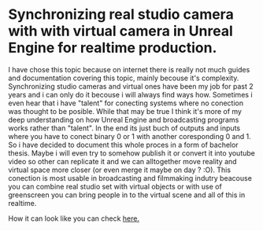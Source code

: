 # Synchronizing real studio camera with with virtual camera in Unreal Engine for realtime production. 
I have chose this topic because on internet there is really not much guides and documentation covering this topic, mainly becouse it's complexity.
Synchronizing studio cameras and virtual ones have been my job for past 2 years and i can only do it becouse i will always find ways how. 
Sometimes i even hear that i have "talent" for conecting systems where no conection was thought to be posible. 
While that may be true I think it's more of my deep understanding on how Unreal Engine and broadcasting programs works rather than "talent". 
In the end its just buch of outputs and inputs where you have to conect binary 0 or 1 with another coresponding 0 and 1.
So i have decided to document this whole proces in a form of bachelor thesis. Maybe i will even try to somehow publish it or convert it into youtube video so other can replicate it and we can alltogether move reality and virtual space more closer (or even merge it maybe on day ? :O).
This conection is most usable in broadcasting and filmmaking indutry beacouse you can combine real studio set with virtual objects or with use of greenscreen you can bring people in to the virtual scene and all of this in realtime.

How it can look like you can check [here.](https://github.com/ThaliciusWaltari/english-for-designers/blob/main/first-impresion.md#this-is-exaple-of-real-time-ar-in-studio)

